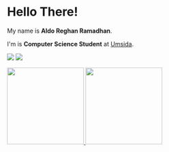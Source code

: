 # Hello There! 

My name is **Aldo Reghan Ramadhan**.

I'm is **Computer Science Student** at [Umsida](https://www.umsida.ac.id/).

  <a href="https://www.linkedin.com/in/aldorr/"><img src="https://img.shields.io/badge/LinkedIn-0077B5?style=for-the-badge&logo=linkedin&logoColor=white" /></a>
  <a href="https://www.instagram.com/aldoreramadhan/?hl=en"><img src="https://img.shields.io/badge/Instagram-E4405F?style=for-the-badge&logo=instagram&logoColor=white" /></a>

<p align="left">
<a href="https://github.com/aldoreghan">
  <img height="180em" src="https://github-readme-stats-eight-theta.vercel.app/api?username=aldoreghan&show_icons=true&theme=algolia&include_all_commits=true&count_private=true"/>
  <img height="180em" src="https://github-readme-stats-eight-theta.vercel.app/api/top-langs/?username=aldoreghan&layout=compact&langs_count=8&theme=algolia"/>
</a>
</p>
